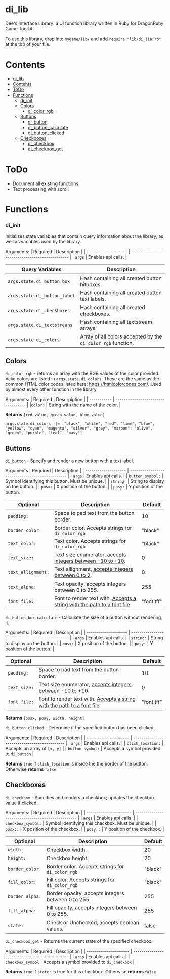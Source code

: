 # di_lib
Dee's Interface Library: a UI function library written in Ruby for DragonRuby Game Toolkit.

To use this library, drop into ```mygame/lib/``` and add ```require "lib/di_lib.rb"``` at the top of your file.

# Contents
- [di_lib](#di_lib)
- [Contents](#contents)
- [ToDo](#todo)
- [Functions](#functions)
  - [di_init](di_init)
  - [Colors](#colors)
    - [di_color_rgb](#di_color_rgb)
  - [Buttons](#buttons)
    - [di_button](#di_button)
    - [di_button_calculate](#di_button_calculate)
    - [di_button_clicked](#di_button_clicked)
  - [Checkboxes](#checkboxes)
    - [di_checkbox](#di_checkbox)
    - [di_checkbox_get](#di_checkbox_get)

# ToDo
- Document all existing functions
- Text processing with scroll

# Functions

### di_init
Initializes state variables that contain query information about the library, as well as variables used by the library.

Arguments:
| Required             | Description                                     |
| -------------------- | ----------------------------------------------- |
| ```args```           | Enables api calls.                              |

| Query Variables                   | Description                                                      |
| --------------------------------- | ---------------------------------------------------------------- |
| ```args.state.di_button_box```    | Hash containing all created button hitboxes.                     |
| ```args.state.di_button_label```  | Hash containing all created button text labels.                  |
| ```args.state.di_checkboxes```    | Hash containing all created checkboxes.                          |
| ```args.state.di_textstreans```   | Hash containing all textstream arrays.                           |
| ```args.state.di_colors```        | Array of all colors accepted by the ```di_color_rgb``` function. |

## Colors
<a name='di_color_rgb'/> ```di_color_rgb``` - returns an array with the RGB values of the color provided. Valid colors are listed in ```args.state.di_colors```. These are the same as the common HTML color codes listed here: https://htmlcolorcodes.com/. Used by almost every other function in the library.

Arguments:
| Required    | Descrpiption                       |
| ----------- | ---------------------------------- |
|```color:``` | String with the name of the color. |

<b> Returns </b> ```[red_value, green_value, blue_value]```
  
```args.state.di_colors ||= ["black", "white", "red", "lime", "blue", "yellow", "cyan", "magenta", "silver", "grey", "maroon", "olive", "green", "purple", "teal", "navy"]```

## Buttons
<a name='di_button'/> ```di_button``` - Specify and render a new button with a text label.

Arguments
| Required             | Description                                     |
| -------------------- | ----------------------------------------------- |
| ```args```           | Enables api calls.                              |
| ```button_symbol:``` | Symbol identifying this button. Must be unique. |
| ```string:```        | String to display on the button.                |
| ```posx:```          | X position of the button.                       |
| ```posy:```          | Y position of the button.                       |

| Optional               | Description                                          | Default |
| ---------------------- | ---------------------------------------------------- | ------- |
| ```padding:```         | Space to pad text from the button border.            | 10      |
| ```border_color:```    | Border color. Accepts strings for ```di_color_rgb``` | "black" |
| ```text_color:```      | Text color. Accepts strings for ```di_color_rgb```   | "black" |
| ```text_size:```       | Text size enumerator, [accepts integers between -10 to +10](https://dragonruby-docs.readthedocs.io/en/latest/02-labels/#font-size). | 0 |
| ```text_allignment:``` | Text allignment, [accepts integers between 0 to 2](https://dragonruby-docs.readthedocs.io/en/latest/02-labels/#alignment).          | 0 |
| ```text_alpha:```      | Text opacity, accepts integers between 0 to 255.     | 255     |
| ```font_file:```       | Font to render text with. [Accepts a string with the path to a font file](https://dragonruby-docs.readthedocs.io/en/latest/02-labels/#custom-font) | "font.tff" | 

<a name='di_button_calculate'/> ```di_button_box_calculate``` - Calculate the size of a button without rendering it.

Arguments:
| Required             | Description                                     |
| -------------------- | ----------------------------------------------- |
| ```args```           | Enables api calls.                              |
| ```string:```        | String to display on the button.                |
| ```posx:```          | X position of the button.                       |
| ```posy:```          | Y position of the button.                       |

| Optional              | Description                                          | Default |
| --------------------- | ---------------------------------------------------- | ------- |
| ```padding:```        | Space to pad text from the button border.            | 10      |
| ```text_size:```       | Text size enumerator, [accepts integers between -10 to +10](https://dragonruby-docs.readthedocs.io/en/latest/02-labels/#font-size). | 0 |
| ```font_file:```       | Font to render text with. [Accepts a string with the path to a font file](https://dragonruby-docs.readthedocs.io/en/latest/02-labels/#custom-font) | "font.tff" | 

<b> Returns </b> ```[posx, posy, width, height]```

<a name='di_button_clicked'/> ```di_button_clicked``` - Determine if the specified button has been clicked.

Arguments:
| Required              | Description                                  |
| --------------------- | -------------------------------------------- |
| ```args```            | Enables api calls.                           |
| ```click_location:``` | Accepts an array of ```[x, y]```             |
| ```button_symbol:```  | Accepts a symbol provided to ```di_button``` |

<b> Returns </b> ```true``` if ```click_location``` is inside the the border of the button. Otherwise <b> returns </b> ```false```

## Checkboxes
<a name='di_checkbox'/> ```di_checkbox``` - Specifies and renders a checkbox; updates the checkbox value if clicked.

Arguments:
| Required               | Description                                       |
| ---------------------- | ------------------------------------------------- |
| ```args```             | Enables api calls.                                |
| ```checkbox_symbol:``` | Symbol identifying this checkbox. Must be unique. |
| ```posx::```           | X position of the checkbox.                       |
| ```posy::```           | Y position of the checkbox.                       |

| Optional            | Description                                          | Default |
| ------------------- | ---------------------------------------------------- | ------- |
| ```width:```        | Checkbox width.                                      | 20      |
| ```height:```       | Checkbox height.                                     | 20      |
| ```border_color:``` | Border color. Accepts strings for ```di_color_rgb``` | "black" |
| ```fill_color:```   | Fill color. Accepts strings for ```di_color_rgb```   | "black" |
| ```border_alpha:``` | Border opacity, accepts integers between 0 to 255.   | 255     |
| ```fill_alpha:```   | Fill opacity, accepts integers between 0 to 255.     | 255     |
| ```state:```        | Check or Unchecked, accepts boolean values.          | false   |

<a name='di_checkbox_get'/> ```di_checkbox_get``` - Returns the current state of the specified checkbox.

Arguments:
| Required              | Description                                    |
| --------------------- | ---------------------------------------------- |
| ```args```            | Enables api calls.                             |
| ```checkbox_symbol``` | Accepts a symbol provided to ```di_checkbox``` |

<b> Returns </b> ```true``` if ```state:``` is true for this checkbox. Otherwise <b> returns </b> ```false```
